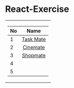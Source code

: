 # React-Exercise
<table>
  <tr><td>

| No |                Name             |
| --- | :-----------------------------: |
| 1   | [Task Mate](https://taskmate-exercise.netlify.app/) |
| 2   | [Cinemate](https://cinemate-exercise.netlify.app/) |
| 3   | [Shopmate](https://shopmate-exercise.netlify.app/) |
| 4   |  |
| 5   |  |

</td></tr></table>
